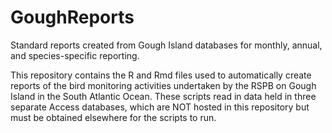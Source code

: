 # GoughReports
Standard reports created from Gough Island databases for monthly, annual, and species-specific reporting.

This repository contains the R and Rmd files used to automatically create reports of the bird monitoring activities undertaken by the RSPB on Gough Island in the South Atlantic Ocean. These scripts read in data held in three separate Access databases, which are NOT hosted in this repository but must be obtained elsewhere for the scripts to run.
